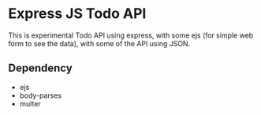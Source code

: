 # Express JS Todo API

This is experimental Todo API using express, with some ejs (for simple web form to see the data), with some of the API using JSON. 

## Dependency
 - ejs
 - body-parses
 - multer